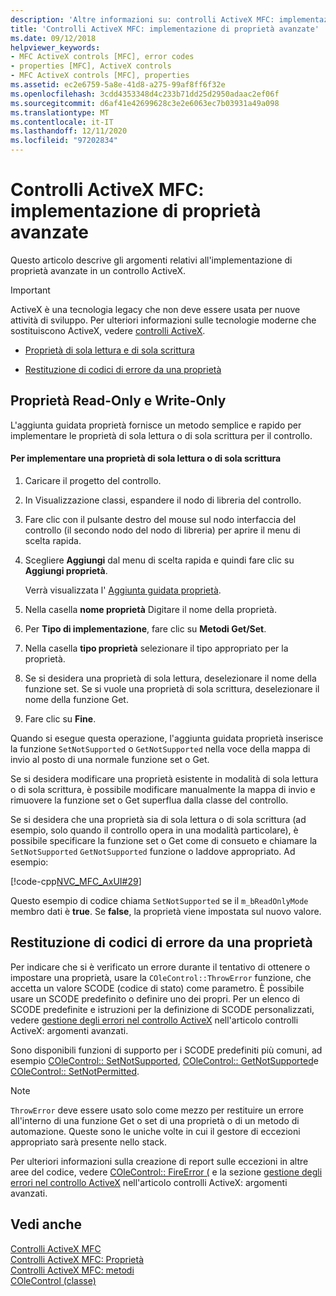 ```yaml
---
description: 'Altre informazioni su: controlli ActiveX MFC: implementazione di proprietà avanzate'
title: 'Controlli ActiveX MFC: implementazione di proprietà avanzate'
ms.date: 09/12/2018
helpviewer_keywords:
- MFC ActiveX controls [MFC], error codes
- properties [MFC], ActiveX controls
- MFC ActiveX controls [MFC], properties
ms.assetid: ec2e6759-5a8e-41d8-a275-99af8ff6f32e
ms.openlocfilehash: 3cdd4353348d4c233b71dd25d2950adaac2ef06f
ms.sourcegitcommit: d6af41e42699628c3e2e6063ec7b03931a49a098
ms.translationtype: MT
ms.contentlocale: it-IT
ms.lasthandoff: 12/11/2020
ms.locfileid: "97202834"
---
```

# <a name="mfc-activex-controls-advanced-property-implementation"></a>Controlli ActiveX MFC: implementazione di proprietà avanzate

Questo articolo descrive gli argomenti relativi all'implementazione di proprietà avanzate in un controllo ActiveX.

>[!IMPORTANT]
> ActiveX è una tecnologia legacy che non deve essere usata per nuove attività di sviluppo. Per ulteriori informazioni sulle tecnologie moderne che sostituiscono ActiveX, vedere [controlli ActiveX](activex-controls.md).

- [Proprietà di sola lettura e di sola scrittura](#_core_read2donly_and_write2donly_properties)

- [Restituzione di codici di errore da una proprietà](#_core_returning_error_codes_from_a_property)

## <a name="read-only-and-write-only-properties"></a><a name="_core_read2donly_and_write2donly_properties"></a> Proprietà Read-Only e Write-Only

L'aggiunta guidata proprietà fornisce un metodo semplice e rapido per implementare le proprietà di sola lettura o di sola scrittura per il controllo.

#### <a name="to-implement-a-read-only-or-write-only-property"></a>Per implementare una proprietà di sola lettura o di sola scrittura

1. Caricare il progetto del controllo.

1. In Visualizzazione classi, espandere il nodo di libreria del controllo.

1. Fare clic con il pulsante destro del mouse sul nodo interfaccia del controllo (il secondo nodo del nodo di libreria) per aprire il menu di scelta rapida.

1. Scegliere **Aggiungi** dal menu di scelta rapida e quindi fare clic su **Aggiungi proprietà**.

   Verrà visualizzata l' [Aggiunta guidata proprietà](../ide/adding-a-property-visual-cpp.md#names-add-property-wizard).

1. Nella casella **nome proprietà** Digitare il nome della proprietà.

1. Per **Tipo di implementazione**, fare clic su **Metodi Get/Set**.

1. Nella casella **tipo proprietà** selezionare il tipo appropriato per la proprietà.

1. Se si desidera una proprietà di sola lettura, deselezionare il nome della funzione set. Se si vuole una proprietà di sola scrittura, deselezionare il nome della funzione Get.

1. Fare clic su **Fine**.

Quando si esegue questa operazione, l'aggiunta guidata proprietà inserisce la funzione `SetNotSupported` o `GetNotSupported` nella voce della mappa di invio al posto di una normale funzione set o Get.

Se si desidera modificare una proprietà esistente in modalità di sola lettura o di sola scrittura, è possibile modificare manualmente la mappa di invio e rimuovere la funzione set o Get superflua dalla classe del controllo.

Se si desidera che una proprietà sia di sola lettura o di sola scrittura (ad esempio, solo quando il controllo opera in una modalità particolare), è possibile specificare la funzione set o Get come di consueto e chiamare la `SetNotSupported` `GetNotSupported` funzione o laddove appropriato. Ad esempio:

[!code-cpp[NVC_MFC_AxUI#29](codesnippet/cpp/mfc-activex-controls-advanced-property-implementation_1.cpp)]

Questo esempio di codice chiama `SetNotSupported` se il `m_bReadOnlyMode` membro dati è **true**. Se **false**, la proprietà viene impostata sul nuovo valore.

## <a name="returning-error-codes-from-a-property"></a><a name="_core_returning_error_codes_from_a_property"></a> Restituzione di codici di errore da una proprietà

Per indicare che si è verificato un errore durante il tentativo di ottenere o impostare una proprietà, usare la `COleControl::ThrowError` funzione, che accetta un valore SCODE (codice di stato) come parametro. È possibile usare un SCODE predefinito o definire uno dei propri. Per un elenco di SCODE predefinite e istruzioni per la definizione di SCODE personalizzati, vedere [gestione degli errori nel controllo ActiveX](mfc-activex-controls-advanced-topics.md) nell'articolo controlli ActiveX: argomenti avanzati.

Sono disponibili funzioni di supporto per i SCODE predefiniti più comuni, ad esempio [COleControl:: SetNotSupported](reference/colecontrol-class.md#setnotsupported), [COleControl:: GetNotSupported](reference/colecontrol-class.md#getnotsupported)e [COleControl:: SetNotPermitted](reference/colecontrol-class.md#setnotpermitted).

> [!NOTE]
> `ThrowError` deve essere usato solo come mezzo per restituire un errore all'interno di una funzione Get o set di una proprietà o di un metodo di automazione. Queste sono le uniche volte in cui il gestore di eccezioni appropriato sarà presente nello stack.

Per ulteriori informazioni sulla creazione di report sulle eccezioni in altre aree del codice, vedere [COleControl:: FireError (](reference/colecontrol-class.md#fireerror) e la sezione [gestione degli errori nel controllo ActiveX](mfc-activex-controls-advanced-topics.md) nell'articolo controlli ActiveX: argomenti avanzati.

## <a name="see-also"></a>Vedi anche

[Controlli ActiveX MFC](mfc-activex-controls.md)<br/>
[Controlli ActiveX MFC: Proprietà](mfc-activex-controls-properties.md)<br/>
[Controlli ActiveX MFC: metodi](mfc-activex-controls-methods.md)<br/>
[COleControl (classe)](reference/colecontrol-class.md)

